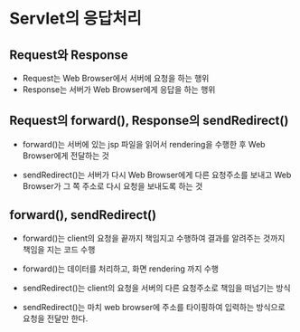 # Servlet의 응답처리

## Request와 Response
* Request는 Web Browser에서 서버에 요청을 하는 행위
* Response는 서버가 Web Browser에게 응답을 하는 행위

## Request의 forward(), Response의 sendRedirect()
* forward()는 서버에 있는 jsp 파일을 읽어서 rendering을 수행한 후 Web Browser에게 전달하는 것

* sendRedirect()는 서버가 다시 Web Browser에게 다른 요청주소를 보내고 Web Browser가 그 쪽 주소로 다시 요청을 보내도록 하는 것

## forward(), sendRedirect()
* forward()는 client의 요청을 끝까지 책임지고 수행하여 결과를 알려주는 것까지 책임을 지는 코드 수행
* forward()는 데이터를 처리하고, 화면 rendering 까지 수행

* sendRedirect()는 client의 요청을 서버의 다른 요청주소로 책임을 떠넘기는 방식
* sendRedirect()는 마치 web browser에 주소를 타이핑하여 입력하는 방식으로 요청을 전달만 한다.